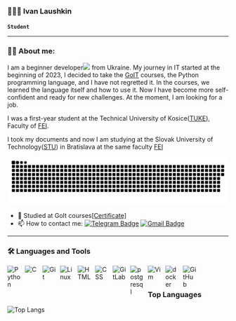 ### 👨🏻‍🎓 Ivan Laushkin

**` Student `**

---
### 👨‍💻 About me:

I am a beginner developer<img src="https://media.giphy.com/media/WUlplcMpOCEmTGBtBW/giphy.gif" width="30px"> from Ukraine. My journey in IT started at the beginning of 2023, I decided to take the [GoIT](https://goit.global) courses, the Python programming language, and I have not regretted it. In the courses, we learned the language itself and how to use it. Now I have become more self-confident and ready for new challenges. At the moment, I am looking for a job.

I was a first-year student at the Technical University of Kosice([TUKE](https://www.tuke.sk)), Faculty of [FEI](https://www.fei.tuke.sk).

I took my documents and now I am studying at the Slovak University of Technology([STU](https://www.stuba.sk)) in Bratislava at the same faculty [FEI](https://www.fei.stuba.sk/)

<p align="center">
 <img width="600" src="assest/github-snake.svg" alt="snake"/>
</p>

- 🔭 Studied at GoIt courses[[Certificate]](CV/IvanLaushkinGoIT_Certificate.pdf)
- 📫 How to contact me: [![Telegram Badge](https://img.shields.io/badge/-laushkin1-blue?style=flat&logo=Telegram&logoColor=white)](https://t.me/laushkin1) [![Gmail Badge](https://img.shields.io/badge/-Gmail-red?style=flat&logo=Gmail&logoColor=white)](laushkinivan1@gmail.com)

---
### 🛠️ Languages and Tools

<img align="left" alt="Python" width="30px" style="padding-right:10px;" src="https://cdn.jsdelivr.net/gh/devicons/devicon/icons/python/python-plain.svg" />
<img align="left" alt="C" width="30px" style="padding-right:10px;" src="https://cdn.jsdelivr.net/gh/devicons/devicon@latest/icons/c/c-original.svg" />
<img align="left" alt="Git" width="30px" style="padding-right:10px;" src="https://cdn.jsdelivr.net/gh/devicons/devicon/icons/git/git-original.svg" />
<img align="left" alt="Linux" width="30px" style="padding-right:10px;" src="https://cdn.jsdelivr.net/gh/devicons/devicon/icons/linux/linux-original.svg" />
<img align="left" alt="HTML" width="30px" style="padding-right:10px;" src="https://cdn.jsdelivr.net/gh/devicons/devicon/icons/html5/html5-plain.svg" />
<img align="left" alt="CSS" width="30px" style="padding-right:10px;" src="https://cdn.jsdelivr.net/gh/devicons/devicon/icons/css3/css3-plain.svg" />
<img align="left" alt="GitLab" width="30px" style="padding-right:10px;" src="https://cdn.jsdelivr.net/gh/devicons/devicon@latest/icons/gitlab/gitlab-original.svg" />
<img align="left" alt="postgresql" width="30px" style="padding-right:10px;" src="https://cdn.jsdelivr.net/gh/devicons/devicon@latest/icons/postgresql/postgresql-original.svg" />
<img align="left" alt="Vim" width="30px" style="padding-right:10px;" src="https://cdn.jsdelivr.net/gh/devicons/devicon@latest/icons/vim/vim-original.svg" />
<img align="left" alt="docker" width="30px" style="padding-right:10px;" src="https://cdn.jsdelivr.net/gh/devicons/devicon@latest/icons/docker/docker-original.svg" />
<img align="left" alt="GitHub" width="30px" style="padding-right:10px;" src="https://cdn.jsdelivr.net/gh/devicons/devicon@latest/icons/github/github-original.svg" />
<br />

#

### Top Languages

![Top Langs](https://github-readme-stats.vercel.app/api/top-langs/?username=laushkin1\&layout=compact)

#
